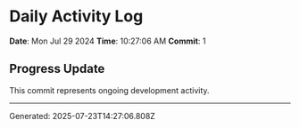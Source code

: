 # Daily Activity Log

**Date**: Mon Jul 29 2024
**Time**: 10:27:06 AM
**Commit**: 1

## Progress Update

This commit represents ongoing development activity.

---
Generated: 2025-07-23T14:27:06.808Z
